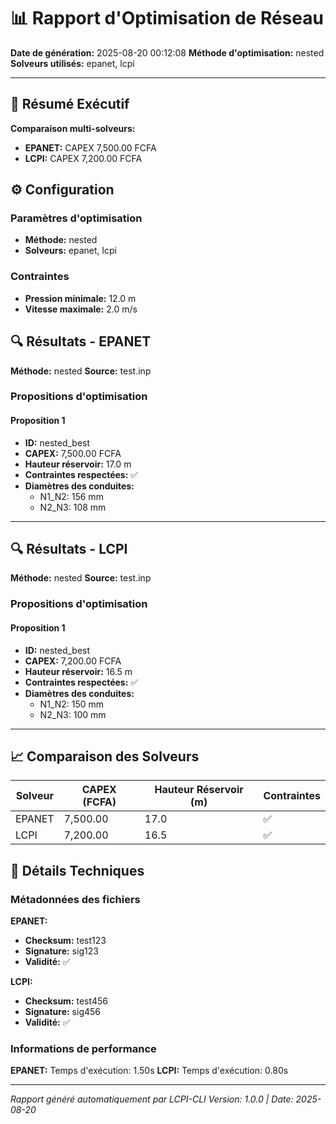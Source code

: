 # 📊 Rapport d'Optimisation de Réseau

**Date de génération:** 2025-08-20 00:12:08
**Méthode d'optimisation:** nested
**Solveurs utilisés:** epanet, lcpi

---

## 🎯 Résumé Exécutif

**Comparaison multi-solveurs:**
- **EPANET:** CAPEX 7,500.00 FCFA
- **LCPI:** CAPEX 7,200.00 FCFA

## ⚙️ Configuration

### Paramètres d'optimisation
- **Méthode:** nested
- **Solveurs:** epanet, lcpi

### Contraintes
- **Pression minimale:** 12.0 m
- **Vitesse maximale:** 2.0 m/s

## 🔍 Résultats - EPANET

**Méthode:** nested
**Source:** test.inp

### Propositions d'optimisation

#### Proposition 1
- **ID:** nested_best
- **CAPEX:** 7,500.00 FCFA
- **Hauteur réservoir:** 17.0 m
- **Contraintes respectées:** ✅
- **Diamètres des conduites:**
  - N1_N2: 156 mm
  - N2_N3: 108 mm

---

## 🔍 Résultats - LCPI

**Méthode:** nested
**Source:** test.inp

### Propositions d'optimisation

#### Proposition 1
- **ID:** nested_best
- **CAPEX:** 7,200.00 FCFA
- **Hauteur réservoir:** 16.5 m
- **Contraintes respectées:** ✅
- **Diamètres des conduites:**
  - N1_N2: 150 mm
  - N2_N3: 100 mm

---

## 📈 Comparaison des Solveurs

| Solveur | CAPEX (FCFA) | Hauteur Réservoir (m) | Contraintes |
|---------|--------------|----------------------|-------------|
| EPANET | 7,500.00 | 17.0 | ✅ |
| LCPI | 7,200.00 | 16.5 | ✅ |

## 🔧 Détails Techniques

### Métadonnées des fichiers
**EPANET:**
- **Checksum:** test123
- **Signature:** sig123
- **Validité:** ✅

**LCPI:**
- **Checksum:** test456
- **Signature:** sig456
- **Validité:** ✅

### Informations de performance
**EPANET:** Temps d'exécution: 1.50s
**LCPI:** Temps d'exécution: 0.80s

---

*Rapport généré automatiquement par LCPI-CLI*
*Version: 1.0.0 | Date: 2025-08-20*